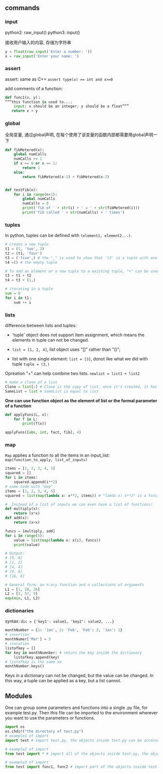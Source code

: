 ## commands

### input

python2: raw_input()
python3: input()

接收用户输入的内容, 存储为字符串

```python
y = float(raw_input('Enter a number: '))
x = raw_input('Enter your name: ')
```

### assert

assert: same as C++
`assert type(x) == int and x>=0`

add comments of a function:
```python
def func1(x, y)；
“““this function is used to...;
    input: x should be an integer; y should be a float”””
   return x + y
```

### global

全局变量, 通过global声明, 在每个使用了该变量的函数内部都需要用global声明一下

```python
def fibMetered(x):
    global numCalls
    numCalls += 1
    if x == 0 or x == 1:
        return 1
    else:
        return fibMetered(x-1) + fibMetered(x-2)


def testFib(n):
    for i in range(n+1):
        global numCalls
        numCalls = 0
        print('fib of ' + str(i) + ' = ' + str(fibMetered(i)))
        print('fib called ' + str(numCalls) + ' times')
```

### tuples

In python, tuples can be defined with `(element1, element2...)`.

```python
# create a new tuple
t1 = (1, 'two', 3)
t2 = (t1, 'four')
t3 = ('five',) # the "," is used to show that 't3' is a tuple with one single element. If not defined with ",", t3 will be treated as a string
t4 =() # the empty tuple

# To add an element or a new tuple to a existing tuple, "+" can be used.
t3 = t1 + t2
t4 = t3 + (1,)

# iterating in a tuple
sum = 0
for i in t1；
    sum += i
```

### lists

difference between lists and tuples:

+ 'tuple' object does not support item assignment, which means the elements in tuple can not be changed.

+ `list = [1, 2, 4]`, list object uses "[]" rather than "()";

+ list with one single element: `list = [3]`, donot like what we did with tuple `tuple = (3,)`

Opreation "+" can help combine two lists. `newlist = list1 + list2`

```python
# make a clone of a list
Clone = list[:] # Clone is the copy of list, once it's created, it has no relationship with "list"
SameList = list # SameList is equal to list
```

**One can use function object as the element of list or the formal parameter of a function**

```python
def applyFuns(L, x):
    for f in L:
        print(f(x))

applyFuns([abs, int, fact, fib], 4)
```

### map

`Map` applies a function to all the items in an input_list: `map(function_to_apply, list_of_inputs)`

```python
items = [1, 2, 3, 4, 5]
squared = []
for i in items:
    squared.append(i**2)
# same code with "map"
items = [1, 2, 3, 4, 5]
squared = list(map(lambda x: x**2, items)) # "lamda x: x**2" is a function object

#  Instead of a list of inputs we can even have a list of functions!
def multiply(x):
    return (x*x)
def add(x):
    return (x+x)

funcs = [multiply, add]
for i in range(5):
    value = list(map(lambda x: x(i), funcs))
    print(value)

# Output:
# [0, 0]
# [1, 2]
# [4, 4]
# [9, 6]
# [16, 8]

# General form: an n-ary function and n collections of arguments
L1 = [1, 28, 36]
L2 = [2, 57, 9]
map(min, L1, L2)
```

### dictionaries

syntax: `dic = {'key1': value1, 'key2': value2, ...}`

```python
monthNumber = {1: 'Jan', 2: 'Feb', 'Feb': 2, 'Jan': 1}
# insertion
monthNumer['Mar'] = 3
# iteration
listofkey = []
for key in monthNumnber: # return the key inside the dictionary
    listofkey.append(key)
# listofkey is the same as
monthNumber.keys()
```

Keys in a dictionary can not be changed, but the value can be changed. In this way, a tuple can be applied as a key, but a list cannot.


## Modules

One can group some parameters and functions into a single .py file, for example test.py. Then this file can be imported to the environment wherever you want to use the parameters or functions.
```python
import os
os.chdir("the directory of test.py")
# example1 of import
import test # import test.py, the objects inside test.py can be accessed via test.func1()

# example2 of import
from test import * # import all of the objects inside test.py, the objects can be used directly.

# example3 of import
from test import func1, func2 # import part of the objects inside test.py, the objects can be used directly.
```
